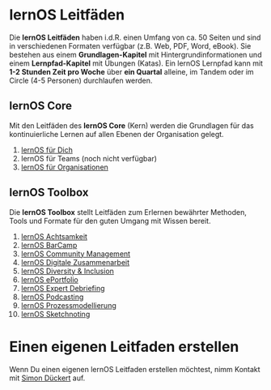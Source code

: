 <style>
  .md-content__button {
    display: none;
  }
</style>

# lernOS Leitfäden
Die **lernOS Leitfäden** haben i.d.R. einen Umfang von ca. 50 Seiten und sind in verschiedenen Formaten verfügbar (z.B. Web, PDF, Word, eBook). Sie bestehen aus einem **Grundlagen-Kapitel** mit Hintergrundinformationen und einem **Lernpfad-Kapitel** mit Übungen (Katas). Ein lernOS Lernpfad kann mit **1-2 Stunden Zeit pro Woche** über **ein Quartal** alleine, im Tandem oder im Circle (4-5 Personen) durchlaufen werden.

## lernOS Core
Mit den Leitfäden des **lernOS Core** (Kern) werden die Grundlagen für das kontinuierliche Lernen auf allen Ebenen der Organisation gelegt.

1. [lernOS für Dich](../lernos-for-you/)
1. lernOS für Teams (noch nicht verfügbar)
1. [lernOS für Organisationen](../lernos-for-organizations/)

## lernOS Toolbox
Die **lernOS Toolbox** stellt Leitfäden zum Erlernen bewährter Methoden, Tools und Formate für den guten Umgang mit Wissen bereit.

1. [lernOS Achtsamkeit](https://cogneon.github.io/lernos-achtsamkeit/de/)
2. [lernOS BarCamp](https://cogneon.github.io/lernos-barcamp/de/)
3. [lernOS Community Management](https://cogneon.github.io/lernos-cmgmt/de/)
1. [lernOS Digitale Zusammenarbeit](https://cogneon.github.io/lernos-digitale-zusammenarbeit/de/)
4. [lernOS Diversity & Inclusion](https://cogneon.github.io/lernos-diversity/de/)
5. [lernOS ePortfolio](https://cogneon.github.io/lernos-eportfolio/de/)
6. [lernOS Expert Debriefing](https://cogneon.github.io/lernos-expert-debriefing/de/)
7. [lernOS Podcasting](https://cogneon.github.io/lernos-podcasting/de/)
8. [lernOS Prozessmodellierung](https://cogneon.github.io/lernos-prozessmodellierung/de/)
9. [lernOS Sketchnoting](https://cogneon.github.io/lernos-sketchnoting/de/)

# Einen eigenen Leitfaden erstellen
Wenn Du einen eigenen lernOS Leitfaden erstellen möchtest, nimm Kontakt mit [Simon Dückert](https://www.linkedin.com/in/simondueckert/) auf.  
